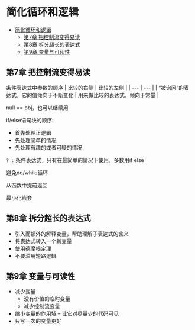 # 简化循环和逻辑

- [简化循环和逻辑](#简化循环和逻辑)
  - [第7章 把控制流变得易读](#第7章把控制流变得易读)
  - [第8章 拆分超长的表达式](#第8章拆分超长的表达式)
  - [第9章 变量与可读性](#第9章变量与可读性)

## 第7章 把控制流变得易读

条件表达式中参数的顺序
| 比较的右侧 | 比较的左侧 |
| --- | --- |
| “被询问”的表达式，它的值倾向于不断变化 | 用来做比较的表达式，倾向于常量 |

null == obj，也可以继续用

if/else语句块的顺序:

- 首先处理正逻辑
- 先处理简单的情况
- 先处理有趣的或者可疑的情况

`? :` 条件表达式，只有在最简单的情况下使用，多数用if else

避免do/while循环

从函数中提前返回

最小化嵌套

## 第8章 拆分超长的表达式

- 引入而额外的解释变量，帮助理解子表达式的含义
- 将表达式转入一个新变量
- 使用德摩根定理
- 不要滥用短路逻辑

## 第9章 变量与可读性

- 减少变量
  - 没有价值的临时变量
  - 减少控制流变量
- 缩小变量的作用域 – 让它对尽量少的代码可见
- 只写一次的变量更好
